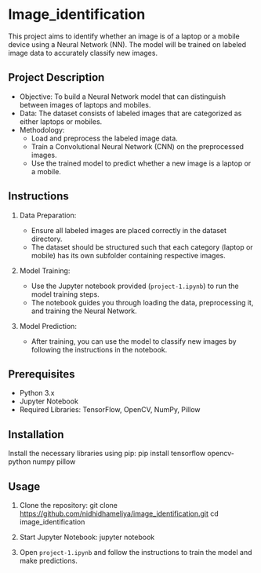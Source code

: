 # Image_identification

This project aims to identify whether an image is of a laptop or a mobile device using a Neural Network (NN). The model will be trained on labeled image data to accurately classify new images.

## Project Description

- Objective: To build a Neural Network model that can distinguish between images of laptops and mobiles.
- Data: The dataset consists of labeled images that are categorized as either laptops or mobiles.
- Methodology:
  - Load and preprocess the labeled image data.
  - Train a Convolutional Neural Network (CNN) on the preprocessed images.
  - Use the trained model to predict whether a new image is a laptop or a mobile.

## Instructions

1. Data Preparation:
   - Ensure all labeled images are placed correctly in the dataset directory.
   - The dataset should be structured such that each category (laptop or mobile) has its own subfolder containing respective images.

2. Model Training:
   - Use the Jupyter notebook provided (`project-1.ipynb`) to run the model training steps.
   - The notebook guides you through loading the data, preprocessing it, and training the Neural Network.

3. Model Prediction:
   - After training, you can use the model to classify new images by following the instructions in the notebook.

## Prerequisites

- Python 3.x
- Jupyter Notebook
- Required Libraries: TensorFlow, OpenCV, NumPy, Pillow

## Installation

Install the necessary libraries using pip:
pip install tensorflow opencv-python numpy pillow

## Usage

1. Clone the repository:
   git clone https://github.com/nidhidhameliya/image_identification.git
   cd image_identification

2. Start Jupyter Notebook:
   jupyter notebook

3. Open `project-1.ipynb` and follow the instructions to train the model and make predictions.

